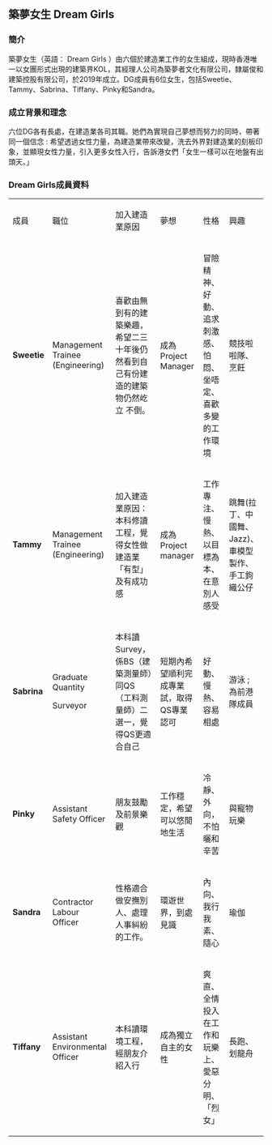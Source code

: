 ## **築夢女生 Dream Girls**

### **簡介**

築夢女生（英語： Dream Girls ）由六個於建造業工作的女生組成，現時香港唯一以女團形式出現的建築界KOL，其經理人公司為築夢者文化有限公司，隸屬俊和建築控股有限公司，於2019年成立。DG成員有6位女生，包括Sweetie、Tammy、Sabrina、Tiffany、Pinky和Sandra。

### **成立背景和理念**

六位DG各有長處，在建造業各司其職。她們為實現自己夢想而努力的同時，帶著同一個信念 : 希望透過女性力量，為建造業帶來改變，洗去外界對建造業的刻板印象，並顯現女性力量，引入更多女性入行，告訴港女們「女生一樣可以在地盤有出頭天。」

### Dream Girls成員資料

<table>
<tbody>
<tr class="odd">
<td><p>成員</p></td>
<td><p>職位</p></td>
<td><p>加入建造業原因</p></td>
<td><p>夢想</p></td>
<td><p>性格</p></td>
<td><p>興趣</p></td>
</tr>
<tr class="even">
<td><p><strong>Sweetie</strong></p></td>
<td><p>Management Trainee (Engineering)</p></td>
<td><p>喜歡由無到有的建築樂趣，希望二三十年後仍然看到自己有份建造的建築物仍然屹立 不倒。</p></td>
<td><p>成為Project Manager</p></td>
<td><p>冒險精神、好動、追求刺激感、怕悶、坐唔定、喜歡多變的工作環境</p></td>
<td><p>競技啦啦隊、烹飪</p></td>
</tr>
<tr class="odd">
<td><p><strong>Tammy</strong></p></td>
<td><p>Management Trainee (Engineering)<br />
</p></td>
<td><p>加入建造業原因：本科修讀工程，覺得女性做建造業「有型」及有成功感<br />
</p></td>
<td><p>成為Project manager</p></td>
<td><p>工作專注、慢熱、以目標為本、在意別人感受</p></td>
<td><p>跳舞(拉丁、中國舞、Jazz)、車模型製作、手工鉤織公仔</p></td>
</tr>
<tr class="even">
<td><p><strong>Sabrina</strong></p></td>
<td><p>Graduate Quantity</p>
<p>Surveyor<br />
</p></td>
<td><p>本科讀Survey，係BS（建築測量師）同QS （工料測量師）二選一，覺得QS更適合自己<br />
</p></td>
<td><p>短期內希望順利完成專業試，取得QS專業認可</p></td>
<td><p>好動、慢熱、容易相處<br />
</p></td>
<td><p>游泳 ; 為前港隊成員<br />
</p></td>
</tr>
<tr class="odd">
<td><p><strong>Pinky</strong></p></td>
<td><p>Assistant Safety Officer<br />
</p></td>
<td><p>朋友鼓勵及前景樂觀</p></td>
<td><p>工作穩定，希望可以悠閒地生活</p></td>
<td><p>冷靜、外向，不怕曬和辛苦</p></td>
<td><p>與寵物玩樂</p></td>
</tr>
<tr class="even">
<td><p><strong>Sandra</strong></p></td>
<td><p>Contractor Labour Officer<br />
</p></td>
<td><p>性格適合做安撫別人、處理人事糾紛的工作。<br />
</p></td>
<td><p>環遊世界，到處見識</p></td>
<td><p>內向、我行我素、隨心</p></td>
<td><p>瑜伽<br />
</p></td>
</tr>
<tr class="odd">
<td><p><strong>Tiffany</strong></p></td>
<td><p>Assistant Environmental Officer</p></td>
<td><p>本科讀環境工程，經朋友介紹入行</p></td>
<td><p>成為獨立自主的女性</p></td>
<td><p>爽直、全情投入在工作和玩樂上、愛惡分明、「烈女」</p></td>
<td><p>長跑、划龍舟</p></td>
</tr>
</tbody>
</table>
